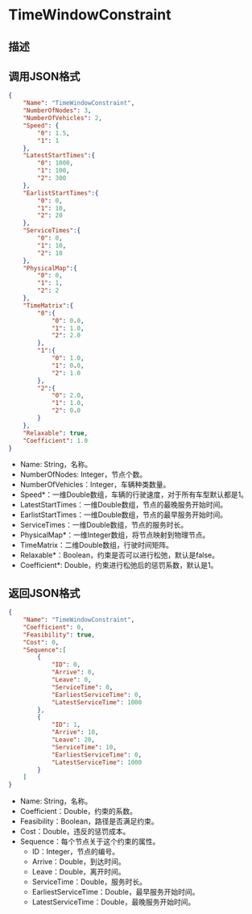 # TimeWindowConstraint

## 描述

## 调用JSON格式

```json
{
	"Name": "TimeWindowConstraint",
	"NumberOfNodes": 3,
	"NumberOfVehicles": 2,
	"Speed": {
		"0": 1.5,
		"1": 1
	},
	"LatestStartTimes":{
		"0": 1000,
		"1": 100,
		"2": 300
	},
	"EarlistStartTimes":{
		"0": 0,
		"1": 10,
		"2": 20
	},
	"ServiceTimes":{
		"0": 0,
		"1": 10,
		"2": 10
	},
	"PhysicalMap":{
		"0": 0,
		"1": 1,
		"2": 2
	},
	"TimeMatrix":{ 
		"0":{
			"0": 0.0,
			"1": 1.0,
			"2": 2.0
		},
		"1":{
			"0": 1.0,
			"1": 0.0,
			"2": 1.0
		},
		"2":{
			"0": 2.0,
			"1": 1.0,
			"2": 0.0
		}
	},
	"Relaxable": true,
	"Coefficient": 1.0
}
```
* Name: String，名称。
* NumberOfNodes: Integer，节点个数。
* NumberOfVehicles：Integer，车辆种类数量。
* Speed\*：一维Double数组，车辆的行驶速度，对于所有车型默认都是1。
* LatestStartTimes：一维Double数组，节点的最晚服务开始时间。
* EarlistStartTimes：一维Double数组，节点的最早服务开始时间。
* ServiceTimes：一维Double数组，节点的服务时长。
* PhysicalMap\*：一维Integer数组，将节点映射到物理节点。
* TimeMatrix：二维Double数组，行驶时间矩阵。
* Relaxable\*：Boolean，约束是否可以进行松弛，默认是false。
* Coefficient\*: Double，约束进行松弛后的惩罚系数，默认是1。


## 返回JSON格式

```json
{
	"Name": "TimeWindowConstraint",
	"Coefficient": 0,
	"Feasibility": true,
	"Cost": 0,
	"Sequence":[
		{
			"ID": 0,
			"Arrive": 0,
			"Leave": 0,
			"ServiceTime": 0,
			"EarliestServiceTime": 0,
			"LatestServiceTime": 1000
		},
		{
			"ID": 1,
			"Arrive": 10,
			"Leave": 20,
			"ServiceTime": 10,
			"EarliestServiceTime": 0,
			"LatestServiceTime": 1000
		}
	]
}
```

* Name: String，名称。
* Coefficient：Double，约束的系数。
* Feasibility：Boolean，路径是否满足约束。
* Cost：Double，违反的惩罚成本。
* Sequence：每个节点关于这个约束的属性。
	+ ID：Integer，节点的编号。
	+ Arrive：Double，到达时间。
	+ Leave：Double，离开时间。
	+  ServiceTime：Double，服务时长。
	+ EarliestServiceTime：Double，最早服务开始时间。
	+ LatestServiceTime：Double，最晚服务开始时间。

